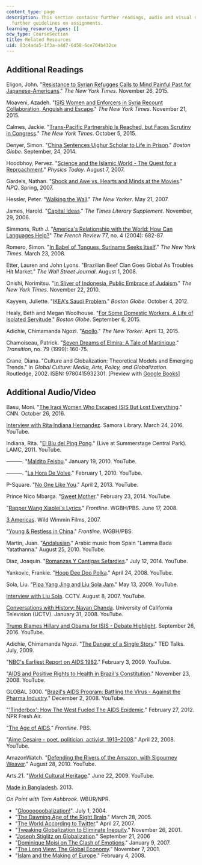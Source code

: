```yaml
---
content_type: page
description: This section contains further readings, audio and visual materials, and
  further guidelines on assignments.
learning_resource_types: []
ocw_type: CourseSection
title: Related Resources
uid: 83c4ada5-1f3a-a4d7-6d58-6ce704b432ce
---
```


Additional Readings
-------------------

Eligon, John. "[Resistance to Syrian Refugges Calls to Mind Painful Past for Japanese-Americans](https://www.nytimes.com/2015/11/27/us/for-japanese-americans-resistance-to-syrian-refugees-recalls-long-ago-fears.html?emc=edit_th_20151127&nl=todaysheadlines&nlid=36023456&_r=0)." _The New York Times_. November 26, 2015.

Moaveni, Azadeh. "[ISIS Women and Enforcers in Syria Recount Collaboration, Anguish and Escape](https://www.nytimes.com/2015/11/22/world/middleeast/isis-wives-and-enforcers-in-syria-recount-collaboration-anguish-and-escape.html?emc=edit_th_20151122&nl=todaysheadlines&nlid=36023456&_r=0)." _The New York Times_. November 21, 2015.

Calmes, Jackie. "[Trans-Pacific Partnership Is Reached, but Faces Scrutiny in Congress](https://www.nytimes.com/2015/10/06/business/trans-pacific-partnership-trade-deal-is-reached.html?emc=edit_th_20151006&nl=todaysheadlines&nlid=36023456&_r=0)." _The New York Times_. October 5, 2015.

Denyer, Simon. "[China Sentences Uighur Scholar to Life in Prison](http://www.bostonglobe.com/news/world/2014/09/23/china-sentences-moderate-uighur-scholar-life-prison-for-separatism/YLxf2wFBXly2PMNQM9s9JO/story.html)." _Boston Globe_. September, 24, 2014.

Hoodbhoy, Pervez. "[Science and the Islamic World - The Quest for a Reproachment](http://muslim-science.com/science-and-the-islamic-world-the-quest-for-a-reproachment-pervez-hoodbhoy/)." _Physics Today_. August 7, 2007.

Gardels, Nathan. "[Shock and Awe vs. Hearts and Minds at the Movies](http://www.digitalnpq.org/archive/2007_spring/03_gardels_medavoy.html)." _NPQ_. Spring, 2007.

Hessler, Peter. "[Walking the Wall](http://www.newyorker.com/magazine/2007/05/21/walking-the-wall)." _The New Yorker_. May 21, 2007.

James, Harold. "[Capital Ideas](http://www.the-tls.co.uk/articles/private/capital-ideas/)." _The Times Literary Supplement._ November, 29, 2006.

Simmons, Ruth J. "[America's Relationship with the World: How Can Languages Help?](http://www.jstor.org/stable/25479457)" _The French Review_ 77, no. 4 (2004): 682-87.

Romero, Simon. "[In Babel of Tongues, Suriname Seeks Itself](http://www.nytimes.com/2008/03/23/world/americas/23suriname.html?_r=1&ref=world&oref=slogin)." _The New York Times_. March 23, 2008.

Etter, Lauren and John Lyons. "Brazilian Beef Clan Goes Global As Troubles Hit Market." _The Wall Street Journal_. August 1, 2008.

Onishi, Norimitsu. "[In Sliver of Indonesia, Public Embrace of Judaism](http://www.nytimes.com/2010/11/23/world/asia/23indo.html?_r=1&emc=eta1)." _The New York Times_. November 22, 2010.

Kayyem, Juliette. "[IKEA's Saudi Problem](http://www.bostonglobe.com/opinion/editorials/2012/10/04/ikea-gives-saudi-arabia-pass/ylQI8VEqpmTtyU1qgS4DZI/story.html?event=event12)." _Boston Globe_. October 4, 2012.

Healy, Beth and Megan Woolhouse. "[For Some Domestic Workers, A Life of Isolated Servitude](http://www.bostonglobe.com/business/2015/09/05/domestic/QPgC2J1fczxkPVQl2ZxF8M/story.html)." _Boston Globe_. September 6, 2015.

Adichie, Chimamanda Ngozi. "[Apollo](http://www.newyorker.com/magazine/2015/04/13/apollo)." _The New Yorker_. April 13, 2015.

Chamoiseau, Patrick. "[Seven Dreams of Elmira: A Tale of Martinique](http://www.jstor.org/stable/2903192)." _Transition_, no. 79 (1999): 160-75.

Crane, Diana. "Culture and Globalization: Theoretical Models and Emerging Trends." In _Global Culture: Media, Arts, Policy, and Globalization_. Routledge, 2002. ISBN: 9780415932301. \[Preview with [Google Books](https://books.google.com/books?id=5M5DlUiscucC&lpg=PP1&pg=PA1#v=onepage&q&f=false)\]

Additional Audio/Video
----------------------

Basu, Moni. "[The Iraqi Women Who Escaped ISIS But Lost Everything](http://www.cnn.com/2016/10/26/middleeast/mosul-offensive-women-escaped-isis/index.html)." CNN. October 26, 2016.

[Interview with Rita Indiana Hernandez](https://www.youtube.com/watch?v=vI4Gj2w0Z0Q). Samora Library. March 24, 2016. YouTube.

Indiana, Rita. "[El Blu del Ping Pong](https://www.youtube.com/watch?v=Ip2Gf4dYBfU)." (Live at Summerstage Central Park). LAMC, 2011. YouTube.

———. "[Maldito Feisbu](https://www.youtube.com/watch?v=dx-IKrGvwpE)." January 19, 2010. YouTube.

———. "[La Hora De Volve](https://www.youtube.com/watch?v=osi1cMtfQCU)." February 1, 2010. YouTube.

P-Square. "[No One Like You](https://www.youtube.com/watch?v=7sbj_7mRyAg)." April 2, 2013. YouTube.

Prince Nico Mbarga. "[Sweet Mother](https://www.youtube.com/watch?v=XFqgZFdBJyU)." February 23, 2014. YouTube.

"[Rapper Wang Xiaolei's Lyrics](http://www.pbs.org/wgbh/pages/frontline/youngchina/music/lyrics.html)." _Frontline_. WGBH/PBS. June 17, 2008.

[3 Americas](http://www.wildwimminfilms.com/3-americas/). Wild Wimmin Films, 2007.

"[Young & Restless in China](http://www.pbs.org/wgbh/frontline/film/youngchina/)." _Frontline_. WGBH/PBS.

Martin, Juan. "[Andalusian](https://www.youtube.com/watch?v=qClCmd5zf9w)." Arabic music from Spain "Lamma Bada Yatathanna." August 25, 2010. YouTube.

Diaz, Joaquin. "[Romanzas Y Cantigas Sefardies](https://www.youtube.com/watch?v=NbJlOaPRuKc)." July 12, 2014. YouTube.

Yankovic, Frankie. "[Hoop Dee Doo Polka](https://www.youtube.com/watch?v=YXtHyydM5Ac)." April 24, 2008. YouTube.

Sola, Liu. "[Pipa Yang Jing and Liu Sola Jam](https://www.youtube.com/watch?v=bBq3urEWh4Q)." May 13, 2009. YouTube.

[Interview with Liu Sola](https://www.youtube.com/watch?v=ltEMH9DFvhw). CCTV. August 8, 2007. YouTube.

[Conversations with History: Nayan Chanda](https://www.youtube.com/watch?v=0EvriWgx4xo). University of California Television (UCTV). January 31, 2008. YouTube.

[Trump Blames Hillary and Obama for ISIS - Debate Highlight](https://www.youtube.com/watch?v=nJ5DZmg5_zg). September 26, 2016. YouTube.

Adichie, Chimamanda Ngozi. "[The Danger of a Single Story](http://www.ted.com/talks/chimamanda_adichie_the_danger_of_a_single_story)." TED Talks. July, 2009.

"[NBC's Earliest Report on AIDS 1982](https://www.youtube.com/watch?v=1LKJ5ZzzL0w)." February 3, 2009. YouTube.

"[AIDS and Positive Rights to Health in Brazil's Constitution](https://www.youtube.com/watch?v=96NlwmRAba8)." November 23, 2008. YouTube.

GLOBAL 3000. "[Brazil's AIDS Program: Battling the Virus - Against the Pharma Industry](https://www.youtube.com/watch?v=1tkmEMoopr8)." December 2, 2008. YouTube.

"['Tinderbox': How The West Fueled The AIDS Epidemic](http://www.npr.org/2012/02/27/147491878/tinderbox-how-the-west-fueled-the-aids-epidemic)." February 27, 2012. NPR Fresh Air.

"[The Age of AIDS](http://www.pbs.org/wgbh/pages/frontline/aids/)." _Frontline_. PBS.

"[Aime Cesaire - poet, politician, activist, 1913–2008](https://www.youtube.com/watch?v=dG8rvp0BmOg)." April 22, 2008. YouTube.

AmazonWatch. "[Defending the Rivers of the Amazon, with Sigourney Weaver](https://www.youtube.com/watch?v=K-seAAIsJLQ)." August 28, 2010. YouTube.

Arts.21. "[World Cultural Heritage](https://www.youtube.com/watch?v=vVU17GC2VPQ)." June 22, 2009. YouTube.

[Made in Bangladesh](http://topdocumentaryfilms.com/made-bangladesh/). 2013.

_On Point with Tom Ashbrook_. WBUR/NPR.

*   "[Glooooooobalization!](http://onpoint.legacy.wbur.org/2004/07/01/glooooooobalization)". July 1, 2004.
*   "[The Dawning Age of the Right Brain](http://onpoint.legacy.wbur.org/2005/03/28/the-dawning-age-of-the-right-brain)." March 28, 2005.
*   "[The World According to Twitter](http://onpoint.legacy.wbur.org/2007/04/27/the-world-according-to-twitter)." April 27, 2007.
*   "[Tweaking Globalization to Eliminate Inequity](http://onpoint.legacy.wbur.org/2001/11/26/tweaking-globalization-to-eliminate-inequity)." November 26, 2001.
*   "[Joseph Stiglitz on Globalization](http://onpoint.legacy.wbur.org/2006/09/21/joseph-stiglitz-on-globalization)." September 21, 2006
*   "[Dominique Moisi on The Clash of Emotions](http://onpoint.legacy.wbur.org/2007/01/09/the-clash-of-emotions)." January 9, 2007.
*   "[The Long View: The Global Economy](http://onpoint.legacy.wbur.org/2001/11/07/the-long-view-the-global-economy)." November 7, 2001.
*   "[Islam and the Making of Europe](http://onpoint.legacy.wbur.org/2008/02/04/islam-and-the-making-of-europe)." February 4, 2008.